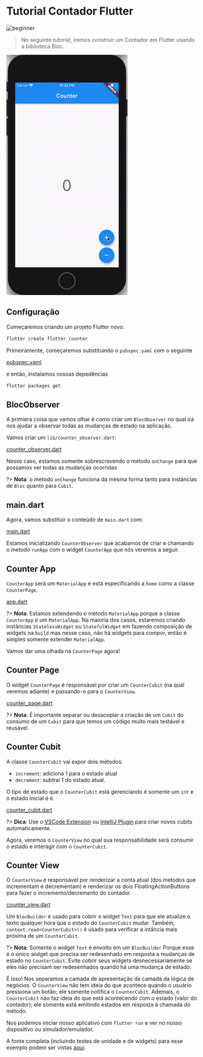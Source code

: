 # Tutorial Contador Flutter

![beginner](https://img.shields.io/badge/level-beginner-green.svg)

> No seguinte tutorial, iremos construir um Contador em Flutter usando a biblioteca Bloc.

![demo](../assets/gifs/flutter_counter.gif)

## Configuração

Começaremos criando um projeto Flutter novo.

```sh
flutter create flutter_counter
```

Primeiramente, começaremos substituindo o `pubspec.yaml` com o seguinte

[pubspec.yaml](https://raw.githubusercontent.com/felangel/bloc/master/examples/flutter_counter/pubspec.yaml ':include')

e então, instalamos nossas depedências

```sh
flutter packages get
```

## BlocObserver

A primiera coisa que vamos olhar é como criar um `BlocObserver` no qual irá nos ajudar a observar todas as mudanças de estado na aplicação.

Vamos criar um `lib/counter_observer.dart`:

[counter_observer.dart](https://raw.githubusercontent.com/felangel/bloc/master/examples/flutter_counter/lib/counter_observer.dart ':include')

Nesse caso, estamos somente sobrescrevendo o metodo `onChange` para que possamos ver todas as mudanças ocorridas

?> **Nota**: o metodo `onChange` funciona da mesma forma tanto para instâncias de `Bloc` quanto para `Cubit`.

## main.dart

Agora, vamos substituir o conteúdo de `main.dart` com:

[main.dart](https://raw.githubusercontent.com/felangel/bloc/master/examples/flutter_counter/lib/main.dart ':include')

Estamos inicializando `CounterObserver` que acabamos de criar e chamando o metodo `runApp` com o widget `CounterApp` que nós veremos a seguir. 

## Counter App

`CounterApp` será um `MaterialApp` e está especificando a `home` como a classe `CounterPage`.

[app.dart](https://raw.githubusercontent.com/felangel/bloc/master/examples/flutter_counter/lib/app.dart ':include')

?> **Nota**: Estamos extendendo o método `MaterialApp` porque a classe `CounterApp` _é_ um `MaterialApp`. Na maioria dos casos, estaremos criando instâncias  `StatelessWidget` ou `StatefulWidget` em fazendo composição de widgets na `build` mas nesse caso, não há widgets para compor, então é simples somente extender `MaterialApp`.

Vamos dar uma olhada na `CounterPage` agora!

## Counter Page

O widget `CounterPage` é responsável por criar um `CounterCubit` (na qual veremos adiante) e passando-o para o  `CounterView`.

[counter_page.dart](https://raw.githubusercontent.com/felangel/bloc/master/examples/flutter_counter/lib/counter/view/counter_page.dart ':include')

?> **Nota**: É importante separar ou desacoplar a criação de um `Cubit` do consumo de um `Cubit` para que temos um código muito mais testável e reusável.

## Counter Cubit

A classe `CounterCubit` vai expor dois métodos:

- `increment`: adiciona 1 para o estado atual
- `decrement`: subtrai 1 do estado atual.

O tipo de estado que o `CounterCubit` está gerenciando é somente um `int` e o estado inicial é `0`.

[counter_cubit.dart](https://raw.githubusercontent.com/felangel/bloc/master/examples/flutter_counter/lib/counter/cubit/counter_cubit.dart ':include')

?> **Dica**: Use o [VSCode Extension](https://marketplace.visualstudio.com/items?itemName=FelixAngelov.bloc) ou [IntelliJ Plugin](https://plugins.jetbrains.com/plugin/12129-bloc) para criar novos cubits automaticamente.

Agora, veremos o `CounterView` no qual sua responsabilidade será consumir o estado e interagir com o `CounterCubit`.

## Counter View

O `CounterView` é responsável por renderizar a conta atual (dos metodos que incrementam e decrementam) e renderizar os dois FloatingActionButtons para fazer o incremento/decremento do contador.

[counter_view.dart](https://raw.githubusercontent.com/felangel/bloc/master/examples/flutter_counter/lib/counter/view/counter_view.dart ':include')

Um `BlocBuilder` é usado para cobrir o widget  `Text` para que ele atualize o texto qualquer hora que o estado do `CounterCubit` mudar. Também, `context.read<CounterCubit>()` é usado para verificar a intância mais próxima de um `CounterCubit`.

?> **Nota**: Somente o widget `Text` é envolto em um `BlocBuilder` Porque esse é o único widget que precisa ser redesenhado em resposta a mudanças de estado no `CounterCubit`. Evite cobrir seus widgets desnecessariamente se eles não precisam ser redesenhados quando há uma mudança de estado.

É isso! Nos separamos a camada de apresentação da camada da lógica de negócios. O `CounterView` não tem ideia do que acontece quando o usuário pressiona um botão; ele somente notifica o `CounterCubit`. Ademais, o `CounterCubit` não faz ideia do que está acontecendo com o estado (valor do contador); ele somente está emitindo estados em resposta à chamada do método.

Nos podemos iniciar nosso aplicativo com `flutter run` e ver no nosso dispositivo ou simulador/emulador.

A fonte completa (incluindo testes de unidade e de widgets) para esse exemplo podem ser vistas [aqui](https://github.com/felangel/Bloc/tree/master/examples/flutter_counter).
